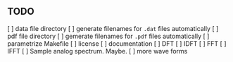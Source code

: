 TODO
----

[ ] data file directory
[ ] generate filenames for `.dat` files automatically
[ ] pdf file directory
[ ] gemerate filenames for `.pdf` files automatically
[ ] parametrize Makefile
[ ] license
[ ] documentation
[ ] DFT
[ ] IDFT
[ ] FFT
[ ] IFFT
[ ] Sample analog spectrum. Maybe.
[ ] more wave forms
